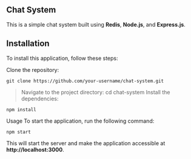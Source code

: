 ## Chat System
This is a simple chat system built using **Redis**, **Node.js**, and **Express.js**.

## Installation
To install this application, follow these steps:

Clone the repository: 
```
git clone https://github.com/your-username/chat-system.git
```

> Navigate to the project directory: cd chat-system
Install the dependencies: 
```
npm install
```
Usage
To start the application, run the following command:
```
npm start
```
This will start the server and make the application accessible at **http://localhost:3000**.
